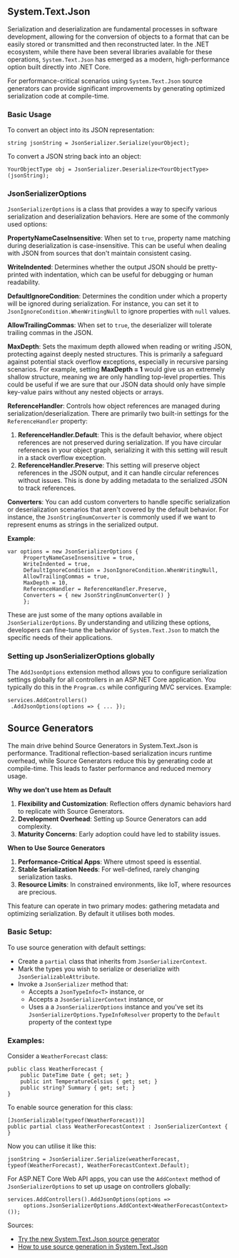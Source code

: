 
## System.Text.Json

Serialization and deserialization are fundamental processes in software development, allowing for the conversion of objects to a format that can be easily stored or transmitted and then reconstructed later. In the .NET ecosystem, while there have been several libraries available for these operations, `System.Text.Json` has emerged as a modern,  high-performance option built directly into .NET Core.

For performance-critical scenarios  using `System.Text.Json` source generators  can provide significant improvements by generating optimized serialization code at compile-time.

### Basic Usage

To convert an object into its JSON representation:

```string jsonString = JsonSerializer.Serialize(yourObject);```

To convert a JSON string back into an object:

```YourObjectType obj = JsonSerializer.Deserialize<YourObjectType>(jsonString);```

### JsonSerializerOptions

`JsonSerializerOptions` is a class that provides a way to specify various serialization and deserialization behaviors. Here are some of the commonly used options:

**PropertyNameCaseInsensitive**: When set to `true`, property name matching during deserialization is case-insensitive. This can be useful when dealing with JSON from sources that don't maintain consistent casing.

**WriteIndented**: Determines whether the output JSON should be pretty-printed with indentation, which can be useful for debugging or human readability.

**DefaultIgnoreCondition**: Determines the condition under which a property will be ignored during serialization. For instance, you can set it to `JsonIgnoreCondition.WhenWritingNull` to ignore properties with `null` values.

**AllowTrailingCommas**: When set to `true`, the deserializer will tolerate trailing commas in the JSON.

**MaxDepth**: Sets the maximum depth allowed when reading or writing JSON, protecting against deeply nested structures. This is primarily a safeguard against potential stack overflow exceptions, especially in recursive parsing scenarios. For example, setting **MaxDepth = 1** would give us an extremely shallow structure, meaning we are only handling top-level properties. This could be useful if we are sure that our JSON data should only have simple key-value pairs without any nested objects or arrays.

**ReferenceHandler**: Controls how object references are managed during serialization/deserialization.
There are primarily two built-in settings for the `ReferenceHandler` property:
1. **ReferenceHandler.Default**: This is the default behavior, where object references are not preserved during serialization. If you have circular references in your object graph, serializing it with this setting will result in a stack overflow exception.
2. **ReferenceHandler.Preserve**: This setting will preserve object references in the JSON output, and it can handle circular references without issues. This is done by adding metadata to the serialized JSON to track references.

**Converters**: You can add custom converters to handle specific serialization or deserialization scenarios that aren't covered by the default behavior. For instance, the `JsonStringEnumConverter` is commonly used if we want to represent enums as strings in the serialized output.

**Example**:

```
var options = new JsonSerializerOptions {
	 PropertyNameCaseInsensitive = true,
	 WriteIndented = true,
	 DefaultIgnoreCondition = JsonIgnoreCondition.WhenWritingNull,
	 AllowTrailingCommas = true,
	 MaxDepth = 10,
	 ReferenceHandler = ReferenceHandler.Preserve,
     Converters = { new JsonStringEnumConverter() }
     };
```  

These are just some of the many options available in `JsonSerializerOptions`. By understanding and utilizing these options, developers can fine-tune the behavior of `System.Text.Json` to match the specific needs of their applications.

### Setting up JsonSerializerOptions globally

The `AddJsonOptions` extension method allows you to configure serialization settings globally for all controllers in an ASP.NET Core application.  You typically do this in the `Program.cs` while configuring MVC services. Example:

```  
services.AddControllers()  
 .AddJsonOptions(options => { ... });
 ```  

## Source Generators

The main drive behind Source Generators in System.Text.Json is performance. Traditional reflection-based serialization incurs runtime overhead, while Source Generators reduce this by generating code at compile-time. This leads to faster performance and reduced memory usage.

**Why we don't use htem as Default**

1.  **Flexibility and Customization**: Reflection offers dynamic behaviors hard to replicate with Source Generators.
2.  **Development Overhead**: Setting up Source Generators can add complexity.
3.  **Maturity Concerns**: Early adoption could have led to stability issues.

**When to Use Source Generators**

1.  **Performance-Critical Apps**: Where utmost speed is essential.
2.  **Stable Serialization Needs**: For well-defined, rarely changing serialization tasks.
3.  **Resource Limits**: In constrained environments, like IoT, where resources are precious.

This feature can operate in two primary modes: gathering metadata and optimizing serialization. By default it utilises both modes.

### Basic Setup:

To use source generation with default settings:
- Create a `partial` class that inherits from `JsonSerializerContext`.
- Mark the types you wish to serialize or deserialize with `JsonSerializableAttribute`.
- Invoke a `JsonSerializer` method that:
  - Accepts a `JsonTypeInfo<T>` instance, or
  - Accepts a `JsonSerializerContext` instance, or
  - Uses a a `JsonSerializerOptions` instance and you've set its `JsonSerializerOptions.TypeInfoResolver` property to the `Default` property of the context type


### Examples:

Consider a `WeatherForecast` class:
```  
public class WeatherForecast {  
    public DateTime Date { get; set; }
	public int TemperatureCelsius { get; set; }
    public string? Summary { get; set; }
}  
```  

To enable source generation for this class:
```  
[JsonSerializable(typeof(WeatherForecast))]  
public partial class WeatherForecastContext : JsonSerializerContext { }
 ```

Now you can utilise it like this:
```  
jsonString = JsonSerializer.Serialize(weatherForecast, typeof(WeatherForecast), WeatherForecastContext.Default);  
``` 
For ASP.NET Core Web API apps, you can use the `AddContext` method of `JsonSerializerOptions` to set up usage on controllers globally:
```  
services.AddControllers().AddJsonOptions(options =>  
	 options.JsonSerializerOptions.AddContext<WeatherForecastContext>());
 ```  


Sources:

- [Try the new System.Text.Json source generator](https://devblogs.microsoft.com/dotnet/try-the-new-system-text-json-source-generator)
- [How to use source generation in System.Text.Json](https://learn.microsoft.com/en-us/dotnet/standard/serialization/system-text-json/source-generation)
